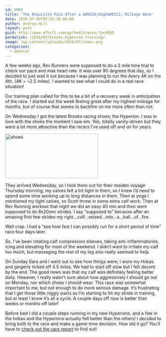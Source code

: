 ```yaml
---
id: 5095
title: 'The Requisite Pain After a &#8220;High&#8221; Mileage Week'
date: 2016-07-04T05:52:38-06:00
author: Andrea Hill
layout: post
guid: http://www.afhill.com/gothedistance/?p=5095
permalink: /2016/07/brooks-hyperion-training/
image: /wp-content/uploads/2016/07/shoes.png
categories:
  - General
---
```

A few weeks ago, Rev Runners were supposed to do a 2 mile time trial to check our pace and max heart rate. It was over 90 degrees that day, so I decided to just wait it out because I was planning to run the Avery 4K on the 4th. (4K = ~2.5 miles). I wanted to see what I could do in a real race situation!

Our training plan called for this to be a bit of a recovery week in anticipation of the race. I started out the week feeling great after my highest mileage for months, but of course that seems to backfire on me more often than not.

On Wednesday I got the latest Brooks racing shoes; the Hyperion. I was in love with the shoes the moment I saw em. Yes, totally vanity-driven but they were a lot more attractive than the racers I&#8217;ve used off and on for years. 

[<img src="http://www.afhill.com/gothedistance/wp-content/uploads/2016/07/shoes-300x144.png" alt="shoes" width="300" height="144" class="aligncenter size-medium wp-image-5098" srcset="http://www.afhill.com/gothedistance/wp-content/uploads/2016/07/shoes-300x144.png 300w, http://www.afhill.com/gothedistance/wp-content/uploads/2016/07/shoes.png 700w" sizes="(max-width: 300px) 100vw, 300px" />](http://www.afhill.com/gothedistance/wp-content/uploads/2016/07/shoes.png)

They arrived Wednesday, so I took them out for their maiden voyage Thursday morning; my calves felt a bit tight in them, so I knew I&#8217;d need to spend some time working up to long distances in them. Then at yoga I mentioned my tight calves, so Scott threw in some extra calf work. Then at Rev Running workout that night we did an easy 40 min and then were supposed to do 8x20sec strides. I say &#8220;supposed to&#8221; because after an amazing first few strides my right&#8230;calf&#8230;seized&#8230;into&#8230;a&#8230;ball&#8230;of&#8230;fire.

Well crap. I had a &#8220;see how fast I can possibly run for a short period of time&#8221; race four days later. 

So, I&#8217;ve been rotating calf compression sleeves, taking anti-inflammatories, icing and elevating for most of the weekend. I didn&#8217;t want to irritate my calf too much, but massaging the rest of my leg also really seemed to help. 

On Sunday Sara and I went out to see how things were; I wore my Hokas and gingerly ticked off 4.5 miles. We had to start off slow but I felt decent by the end. The good news was that my calf was definitely feeling better daily. However, I really wasn&#8217;t sure about how aggressively I should go out on Monday, nor which shoes I should wear. This race was somewhat important to me, but not enough to do more serious damage. It&#8217;s frustrating that I get these little niggly pains as I&#8217;m starting to hit my stride in training, but at least I know it&#8217;s all a cycle. A couple days off now is better than weeks or months off later!

Before bed I did a couple steps running in my new Hyperions, and a few in the hokas and the Hyperions actually felt better than the others! I decided to bring both to the race and make a game-time decision. How did it go? You&#8217;ll have to [check out the race report](http://www.afhill.com/gothedistance/2016/07/avery-four-on-the-fourth-race-report-2016/) to find out!